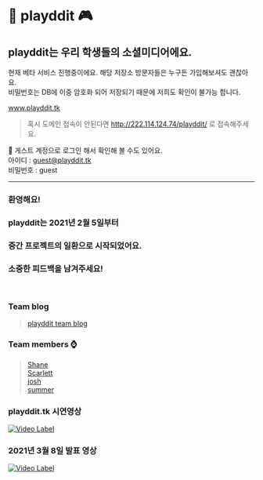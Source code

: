 # 📱 playddit 🎮
## playddit는 우리 학생들의 소셜미디어에요.

현재 베타 서비스 진행중이에요. 해당 저장소 방문자들은 누구든 가입해보셔도 괜찮아요.    
비밀번호는 DB에 이중 암호화 되어 저장되기 때문에 저희도 확인이 불가능 합니다.

www.playddit.tk
> 혹시 도메인 접속이 안된다면 http://222.114.124.74/playddit/ 로 접속해주세요.

🙇‍ 게스트 계정으로 로그인 해서 확인해 볼 수도 있어요.   
아이디 : guest@playddit.tk   
비밀번호 : guest   
<hr>

### 환영해요!
### playddit는 2021년 2월 5일부터
### 중간 프로젝트의 일환으로 시작되었어요.
### 소중한 피드백을 남겨주세요!
<br>

### Team blog
>[playddit team blog](./teamBlog/teamblog.md)
### Team members ⌚️
>[Shane](https://github.com/Shane-Park)   
>[Scarlett](https://github.com/Scarl-ett)   
>[josh](https://github.com/JeonghoonWon)   
>[summer](https://github.com/5UMMER)   

### playddit.tk 시연영상
[![Video Label](http://img.youtube.com/vi/gp4PaVysbNw/maxresdefault.jpg)](https://youtu.be/gp4PaVysbNw) 

### 2021년 3월 8일 발표 영상
[![Video Label](http://img.youtube.com/vi/S1e29gxoSLQ/maxresdefault.jpg)](https://youtu.be/S1e29gxoSLQ) 
